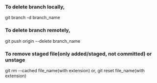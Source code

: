 ### To delete branch locally,
git branch -d branch_name

### To delete branch remotely,
git push origin --delete branch_name

### To remove staged file(only added/staged, not committed) or unstage
git rm --cached file_name(with extension)
or,
git reset file_name(with extension)

